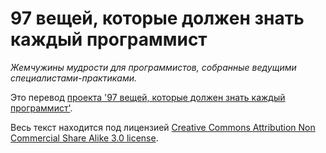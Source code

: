 97 вещей, которые должен знать каждый программист
======

*Жемчужины мудрости для программистов, собранные ведущими специалистами-практиками.*


Это перевод [проекта '97 вещей, которые должен знать каждый программист'](http://programmer.97things.oreilly.com/wiki/index.php/97_Things_Every_Programmer_Should_Know).

Весь текст находится под лицензией [Creative Commons Attribution Non Commercial Share Alike 3.0 license](http://creativecommons.org/licenses/by-nc-sa/3.0/).